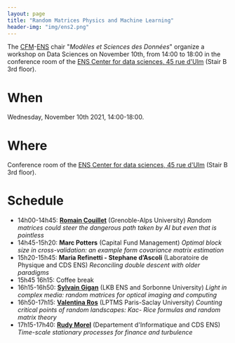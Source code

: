 ```yaml
---
layout: page
title: "Random Matrices Physics and Machine Learning"
header-img: "img/ens2.png"
---
```


The [CFM](https://www.cfm.fr/)-[ENS](http://www.ens.fr) chair "_Modèles et Sciences des Données_" organize a workshop on Data Sciences on November 10th, from 14:00 to 18:00 in the conference room of the [ENS Center for data sciences, 45 rue d'Ulm](http://csd.ens.psl.eu) (Stair B 3rd floor).


When
============================

Wednesday, November 10th 2021, 14:00-18:00.

Where
============================

Conference room of the [ENS Center for data sciences, 45 rue d'Ulm](http://csd.ens.psl.eu) (Stair B 3rd floor).

Schedule
============================


* 14h00-14h45: [**Romain Couillet**](http://polaris.imag.fr/romain.couillet/index.html) (Grenoble-Alps University) *Random matrices could steer the dangerous path taken by AI but even that is pointless*
* 14h45-15h20: **Marc Potters** (Capital Fund Management) *Optimal block size in cross-validation: an example form covariance matrix estimation*
* 15h20-15h45: **Maria Refinetti - Stephane d’Ascoli** (Laboratoire de Physique and CDS ENS) *Reconciling double descent with older paradigms*
* 15h45 16h15: Coffee break
* 16h15-16h50: [**Sylvain Gigan**](http://www.lkb.upmc.fr/opticalimaging/sylvain-gigan/) (LKB ENS and Sorbonne University) *Light in complex media: random matrices for optical imaging and computing*
* 16h50-17h15: [**Valentina Ros**](https://vale1925.wixsite.com/vros) (LPTMS Paris-Saclay University) *Counting critical points of random landscapes: Kac- Rice formulas and random matrix theory*
* 17h15-17h40: [**Rudy Morel**](https://www.di.ens.fr/rudy.morel/) (Departement d'Informatique and CDS ENS) *Time-scale stationary processes for finance and turbulence*

